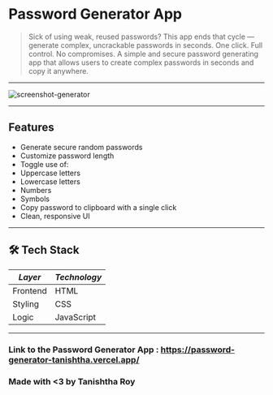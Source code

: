 # Password Generator App
> Sick of using weak, reused passwords? This app ends that cycle — generate complex, uncrackable passwords in seconds. One click. Full control. No compromises.
A simple and secure password generating app that allows users to create complex passwords in seconds and copy it anywhere.

___
![screenshot-generator](https://github.com/user-attachments/assets/caf409a0-7814-4a45-8549-f6d2f573ecf1)

___
## Features

- Generate secure random passwords
- Customize password length
- Toggle use of:
- Uppercase letters
- Lowercase letters
- Numbers
- Symbols
- Copy password to clipboard with a single click
- Clean, responsive UI

---

## 🛠️ Tech Stack

| *Layer*    | *Technology*|
|------------|-------------|
| Frontend   |     HTML    |
| Styling    |     CSS     |
| Logic      |  JavaScript |

---

### Link to the Password Generator App  :  https://password-generator-tanishtha.vercel.app/

### Made with <3 by Tanishtha Roy
  
